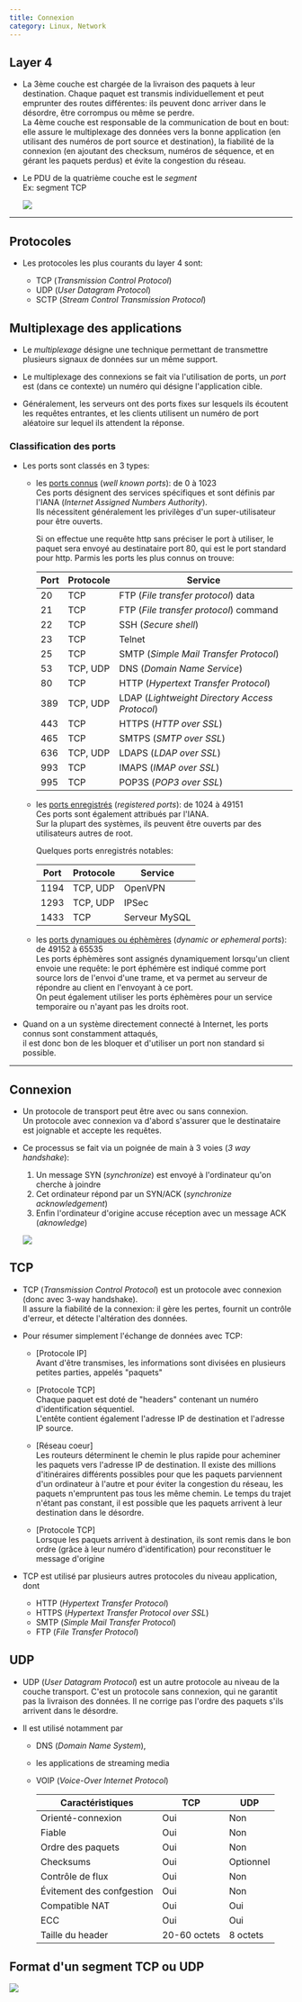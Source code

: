 ```yaml
---
title: Connexion
category: Linux, Network
---
```


## Layer 4

* La 3ème couche est chargée de la livraison des paquets à leur destination. Chaque paquet est transmis individuellement et peut emprunter des routes différentes: ils peuvent donc arriver dans le désordre, être corrompus ou même se perdre.  
  La 4ème couche est responsable de la communication de bout en bout: elle assure le multiplexage des données vers la bonne application (en utilisant des numéros de port source et destination), la fiabilité de la connexion (en ajoutant des checksum, numéros de séquence, et en gérant les paquets perdus) et évite la congestion du réseau.

* Le PDU de la quatrième couche est le *segment*  
  Ex: segment TCP

  ![](https://i.imgur.com/NVk3qrT.png)

---

## Protocoles

* Les protocoles les plus courants du layer 4 sont:

    - TCP (*Transmission Control Protocol*)
    - UDP (*User Datagram Protocol*)
    - SCTP (*Stream Control Transmission Protocol*)

## Multiplexage des applications

* Le *multiplexage* désigne une technique permettant de transmettre plusieurs signaux de données sur un même support.

* Le multiplexage des connexions se fait via l'utilisation de ports, un *port* est (dans ce contexte) un numéro qui désigne l'application cible.  

* Généralement, les serveurs ont des ports fixes sur lesquels ils écoutent les requêtes entrantes, et les clients utilisent un numéro de port aléatoire sur lequel ils attendent la réponse.

### Classification des ports

* Les ports sont classés en 3 types:

  - les <ins>ports connus</ins> (*well known ports*): de 0 à 1023  
    Ces ports désignent des services spécifiques et sont définis par l'IANA (*Internet Assigned Numbers Authority*).  
    Ils nécessitent généralement les privilèges d'un super-utilisateur pour être ouverts.

    Si on effectue une requête http sans préciser le port à utiliser, le paquet sera envoyé au destinataire port 80, qui est le port standard pour http. Parmis les ports les plus connus on trouve:

    | Port | Protocole | Service
    |---   |---        |---
    | 20   | TCP       | FTP (*File transfer protocol*) data
    | 21   | TCP       | FTP (*File transfer protocol*) command
    | 22   | TCP       | SSH (*Secure shell*)
    | 23   | TCP       | Telnet
    | 25   | TCP       | SMTP (*Simple Mail Transfer Protocol*)
    | 53   | TCP, UDP  | DNS (*Domain Name Service*)
    | 80   | TCP       | HTTP (*Hypertext Transfer Protocol*)
    | 389  | TCP, UDP  | LDAP (*Lightweight Directory Access Protocol*)
    | 443  | TCP       | HTTPS (*HTTP over SSL*)
    | 465  | TCP       | SMTPS (*SMTP over SSL*)
    | 636  | TCP, UDP  | LDAPS (*LDAP over SSL*)
    | 993  | TCP       | IMAPS (*IMAP over SSL*)
    | 995  | TCP       | POP3S (*POP3 over SSL*)

  - les <ins>ports enregistrés</ins> (*registered ports*): de 1024 à 49151  
    Ces ports sont également attribués par l'IANA.  
    Sur la plupart des systèmes, ils peuvent être ouverts par des utilisateurs autres de root.

    Quelques ports enregistrés notables:

    | Port | Protocole | Service
    |---   |---        |---
    | 1194 | TCP, UDP  | OpenVPN
    | 1293 | TCP, UDP  | IPSec
    | 1433 | TCP       | Serveur MySQL

  - les <ins>ports dynamiques ou éphèmères</ins> (*dynamic or ephemeral ports*): de 49152 à 65535  
    Les ports éphèmères sont assignés dynamiquement lorsqu'un client envoie une requête:
    le port éphémère est indiqué comme port source lors de l'envoi d'une trame, et va permet au serveur de répondre au client en l'envoyant à ce port.  
    On peut également utiliser les ports éphèmères pour un service temporaire ou n'ayant pas les droits root.

* Quand on a un système directement connecté à Internet, les ports connus sont constamment attaqués,  
  il est donc bon de les bloquer et d'utiliser un port non standard si possible.

---

## Connexion

* Un protocole de transport peut être avec ou sans connexion.  
  Un protocole avec connexion va d'abord s'assurer que le destinataire est joignable et accepte les requêtes.

* Ce processus se fait via un poignée de main à 3 voies (*3 way handshake*):

  1. Un message SYN (*synchronize*) est envoyé à l'ordinateur qu'on cherche à joindre
  2. Cet ordinateur répond par un SYN/ACK (*synchronize acknowledgement*)
  3. Enfin l'ordinateur d'origine accuse réception avec un message ACK (*aknowledge*)

  ![](https://i.imgur.com/JLXZ8gZ.png)

## TCP

* TCP (*Transmission Control Protocol*) est un protocole avec connexion (donc avec 3-way handshake).  
  Il assure la fiabilité de la connexion: il gère les pertes, fournit un contrôle d'erreur, et détecte l'altération des données.

* Pour résumer simplement l'échange de données avec TCP:

  - [Protocole IP]  
    Avant d'être transmises, les informations sont divisées en plusieurs petites parties, appelés "paquets"

  - [Protocole TCP]  
    Chaque paquet est doté de "headers" contenant un numéro d'identification séquentiel.  
    L'entête contient également l'adresse IP de destination et l'adresse IP source.

  - [Réseau coeur]  
    Les routeurs déterminent le chemin le plus rapide pour acheminer les paquets vers l'adresse IP de destination. Il existe des millions d'itinéraires différents possibles pour que les paquets parviennent d'un ordinateur à l'autre et pour éviter la congestion du réseau, les paquets n'empruntent pas tous les même chemin. Le temps du trajet n'étant pas constant, il est possible que les paquets arrivent à leur destination dans le désordre.

  - [Protocole TCP]  
    Lorsque les paquets arrivent à destination, ils sont remis dans le bon ordre (grâce à leur numéro d'identification) pour reconstituer le message d'origine

* TCP est utilisé par plusieurs autres protocoles du niveau application, dont
  - HTTP (*Hypertext Transfer Protocol*)
  - HTTPS (*Hypertext Transfer Protocol over SSL*)
  - SMTP (*Simple Mail Transfer Protocol*)
  - FTP (*File Transfer Protocol*)

## UDP

* UDP (*User Datagram Protocol*) est un autre protocole au niveau de la couche transport. C'est un protocole sans connexion, qui ne garantit pas la livraison des données. Il ne corrige pas l'ordre des paquets s'ils arrivent dans le désordre.

* Il est utilisé notamment par
  - DNS (*Domain Name System*),
  - les applications de streaming media
  - VOIP (*Voice-Over Internet Protocol*)

    | Caractéristiques | TCP | UDP
    |--- |--- |---
    | Orienté-connexion | Oui | Non
    | Fiable | Oui | Non
    | Ordre des paquets | Oui | Non
    | Checksums | Oui | Optionnel
    | Contrôle de flux | Oui | Non
    | Évitement des confgestion | Oui | Non
    | Compatible NAT | Oui | Oui
    | ECC | Oui | Oui
    | Taille du header | 20-60 octets | 8 octets

## Format d'un segment TCP ou UDP

![](https://i.imgur.com/4R0p30xl.jpg)